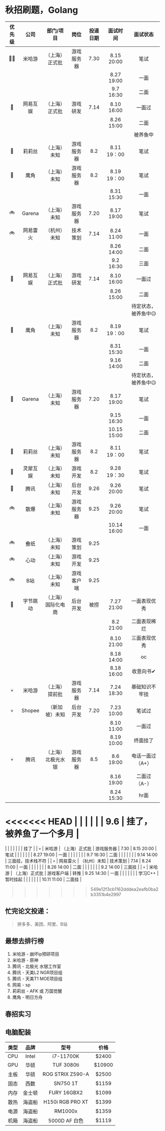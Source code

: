 # 秋招刷题，Golang

| 优先级 | 公司 | 部门/项目 | 岗位 | 投递日期 | 面试时间 | 面试状态 |
| :----: | :----: | :----: | :----: | :----: | :----: | :----: |
| 🚀🚀 | 米哈游 | （上海）正式批 | 游戏服务器 | 7.30 | 8.15 20:00 | 笔试 | 
| |   |   |   |  | 8.27 19:00 | 一面 |
| |   |   |   |  | 9.7 16:30 | 二面 |
| 🚀 | 网易互娱 | （上海）正式批 | 游戏研发 | 7.14 | 8.10 16:00 | 一面过 |
| |   |   |   |  | 8.26 15:00 | 二面 |
| |   |   |   |  |  | 被养鱼中 |
| 🚄 | 莉莉丝 | （上海）未知 | 游戏服务器 | 8.2 | 8.11 19：00 | 笔试 |
| 🚄 | 鹰角 | （上海）未知 | 游戏服务器 | 8.2 | 8.19 19：00 | 笔试 |
| |   |   |   |  | 8.31 15:30 | 一面 |
| 🚲 | Garena | （上海）未知 | 游戏服务器 | 7.20 | 8.17 19:00  | 笔试 |
| 🚲 | 网易雷火 | （杭州）未知 | 技术策划 | 7.14 | 8.24 11:00 | 一面 |
| |   |   |   |  | 8.26 14:00 | 二面 |
| |   |   |   |  | 9.2 16:30 | 三面 |
| 🚄 | 网易互娱 | （上海）正式批 | 游戏研发 | 7.14 | 8.10 16:00 | 一面过 |
| |   |   |   |  | 8.26 15:00 | 二面 |
| |   |   |   |  |  | 待定状态，被养鱼中😥 |
| 🚄 | 鹰角 | （上海）未知 | 游戏服务器 | 8.2 | 8.19 19：00 | 笔试 |
| |   |   |   |  | 8.31 15:30 | 一面 |
| |   |   |   |  | 9.16 14:00 | 二面 |
| |   |   |   |  |  | 待定状态，被养鱼中😥 |
| 🚄 | Garena | （上海）未知 | 游戏服务器 | 7.20 | 8.17 19:00  | 笔试 |
| |   |   |   |  | 9.15 16:30 | 一面 |
| |   |   |   |  | 10.15 15:00 | 二面 |
| 🚄 | 莉莉丝 | （上海）未知 | 游戏服务器 | 8.2 | 8.11 19：00 | 笔试 |
| 🚄 | 灵犀互娱 | （上海）未知 | 游戏开发 | 8.2 | 9.28 19：30 | 笔试 |
| 🚄 | 腾讯 | （上海）未知 | 后台开发 | 9.26 | 9.26 20:00 | 笔试 |
| 🚲 | 散爆 | （上海）未知 | 游戏服务器 | 9.25 | 9.26 20:00 | 笔试 |
| |   |   |   |  | 10.14 16:00 | 一面 |
| 🚲 | 叠纸 | （上海）未知 | 游戏策划 | 9.25 | |  |
| 🚲 | 心动 | （上海）未知 | 游戏开发 | 9.25 | |  |
| 🚲 | B站 | （上海）未知 | 游戏客户端 | 9.25 | |  |
| 🎉 | 字节跳动 | （上海）国际化电商 | 后台开发 | 被捞 | 7.27 21:00 | 一面表现优秀 |
| |   |   |   |  | 8.2 21:00 | 二面表现稀烂 |
| |   |   |   |  | 8.10 21:00 | 三面表现优秀 |
| |   |   |   |  | 8.18 14:00 | oc |
| |   |   |   |  | 8.18 16:00 | 收意向书✔ |
| 💀 | 米哈游 | （上海）提前批 | 游戏服务器 | 7.14 | 7.24 18:30 | 基础知识不牢挂 | 
| 💀 | Shopee | （新加坡）未知 | 后台开发 | 7.20 | 7.23 10:00 | 笔试过 |
| |   |   |   |  | 8.10 11:00  | 一面过 |
| |   |   |   |  | 8.19 10:00  | 终面挂了 |
| 💀 | 腾讯 | （上海）北极光水银 | 游戏服务器 | 8.5 | 8.6 19:00 | 电话一面过（A+） |
| |   |   |   |  | 8.16 19:00 | 二面过（A-） |
| |   |   |   |  | 8.24 15:30 | hr面 |
<<<<<<< HEAD
| |   |   |   |  | 9.6 | 挂了，被养鱼了一个多月 |
=======
| |   |   |   |  |  | 挂了 |
| 💀 | 米哈游 | （上海）正式批 | 游戏服务器 | 7.30 | 8.15 20:00 | 笔试 | 
| |   |   |   |  | 8.27 19:00 | 一面 |
| |   |   |   |  | 9.7 16:30 | 二面 |
| |   |   |   |  | 9.14 14:00 | 三面挂，技术栈不符 |
| 💀 | 网易雷火 | （杭州）未知 | 技术策划 | 7.14 | 8.24 11:00 | 一面 |
| |   |   |   |  | 8.26 14:00 | 二面 |
| |   |   |   |  | 9.2 14:00 | 三面挂 |
| 💀 | 米哈游 | （上海）正式批 | 游戏客户端 | 转推 | 9.25 14:30 | 一面 | 
| |   |   |   |  | 学习C++ | 暂时挂起 |
| |   |   |   |  | 10.11 11:00 | 二面挂 |
>>>>>>> 549e12f3cb1162dddea2eafb0ba2b3351b4e2997

## 忙完论文投递：
>拼多多、美团、阿里、B站

## 最想去排行榜
1. 米哈游 - 崩坏ip预研项目
2. 米哈游 - 原神
3. 腾讯 - 北极光 水银工作室
4. 腾讯 - 天美L2 NGR项目组
5. 腾讯 - 天美T1 MOE项目组
6. 网易 - sp
7. 莉莉丝 - AFK 或 万国觉醒
8. 鹰角 - 明日方舟

## 春招实习

## 电脑配装

| 类型 | 品牌 | 型号 | 价格 |
| :----: | :----: | :----: | :----: |
| CPU | Intel | i7-11700K | $2400 |
| GPU | 华硕 | TUF 3080ti | $10900 |
| 主板 | 华硕 | ROG STRIX Z590-A | $2500 |
| 固态 | 西数 | SN750 1T | $1159 |
| 内存 | 金士顿 | FURY 16GBX2 | $1099 |
| 散热 | 海盗船 | H150i RGB PRO XT | $1399 |
| 电源 | 海盗船 | RM1000x | $1359 |
| 机箱 | 海盗船 | 5000D AF 白色 | $1119 |